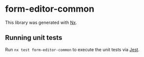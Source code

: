 # form-editor-common

This library was generated with [Nx](https://nx.dev).

## Running unit tests

Run `nx test form-editor-common` to execute the unit tests via [Jest](https://jestjs.io).

